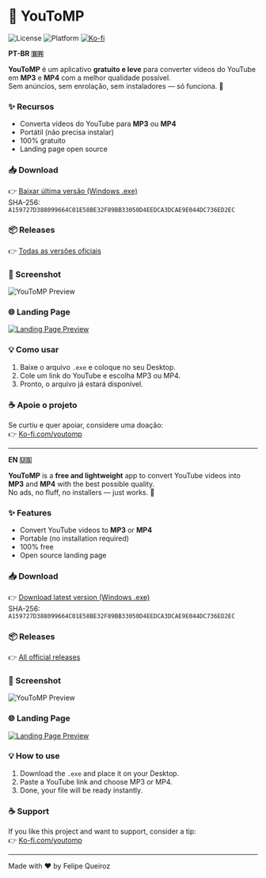 # 🎵 YouToMP

![License](https://img.shields.io/badge/license-MIT-green.svg)
![Platform](https://img.shields.io/badge/platform-Windows-blue.svg)
[![Ko-fi](https://img.shields.io/badge/Ko--fi-Support-ff5f5f.svg)](https://ko-fi.com/youtomp)

**PT-BR 🇧🇷**

**YouToMP** é um aplicativo **gratuito e leve** para converter vídeos do YouTube em **MP3** e **MP4** com a melhor qualidade possível.  
Sem anúncios, sem enrolação, sem instaladores — só funciona. 🚀

### ✨ Recursos
- Converta vídeos do YouTube para **MP3** ou **MP4**
- Portátil (não precisa instalar)
- 100% gratuito
- Landing page open source

### 📥 Download
👉 [Baixar última versão (Windows .exe)](https://github.com/fqsguitar/youtomp/releases/latest)  
SHA-256: `A159727D388099664C01E58BE32F89BB33050D4EEDCA3DCAE9E044DC736ED2EC`

### 📦 Releases
👉 [Todas as versões oficiais](https://github.com/fqsguitar/youtomp/releases)

### 📸 Screenshot
![YouToMP Preview](img/youtomp-preview.png)

### 🌐 Landing Page
[![Landing Page Preview](img/landing-preview.png)](https://youtomp.com)

### 💡 Como usar
1. Baixe o arquivo `.exe` e coloque no seu Desktop.  
2. Cole um link do YouTube e escolha MP3 ou MP4.  
3. Pronto, o arquivo já estará disponível.  

### ☕ Apoie o projeto
Se curtiu e quer apoiar, considere uma doação:  
👉 [Ko-fi.com/youtomp](https://ko-fi.com/youtomp)

---

**EN 🇺🇸**

**YouToMP** is a **free and lightweight** app to convert YouTube videos into **MP3** and **MP4** with the best possible quality.  
No ads, no fluff, no installers — just works. 🚀

### ✨ Features
- Convert YouTube videos to **MP3** or **MP4**
- Portable (no installation required)
- 100% free
- Open source landing page

### 📥 Download
👉 [Download latest version (Windows .exe)](https://github.com/fqsguitar/youtomp/releases/latest)  
SHA-256: `A159727D388099664C01E58BE32F89BB33050D4EEDCA3DCAE9E044DC736ED2EC`

### 📦 Releases
👉 [All official releases](https://github.com/fqsguitar/youtomp/releases)

### 📸 Screenshot
![YouToMP Preview](img/youtomp-preview.png)

### 🌐 Landing Page
[![Landing Page Preview](img/landing-preview.png)](https://youtomp.com)

### 💡 How to use
1. Download the `.exe` and place it on your Desktop.  
2. Paste a YouTube link and choose MP3 or MP4.  
3. Done, your file will be ready instantly.  

### ☕ Support
If you like this project and want to support, consider a tip:  
👉 [Ko-fi.com/youtomp](https://ko-fi.com/youtomp)

---

Made with ❤️ by Felipe Queiroz
